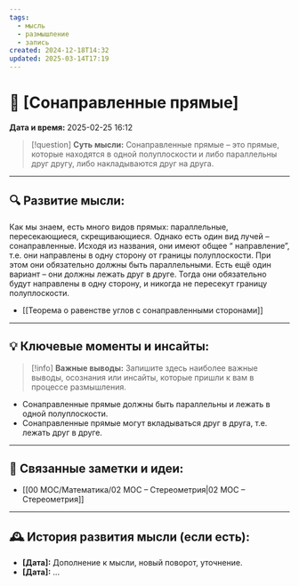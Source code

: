 ```yaml
---
tags:
  - мысль
  - размышление
  - запись
created: 2024-12-18T14:32
updated: 2025-03-14T17:19
---
```


# 💭  [Сонаправленные прямые]

**Дата и время:** 2025-02-25 16:12

> [!question] **Суть мысли:**
> Сонаправленные прямые – это прямые, которые находятся в одной полуплоскости и либо параллельны друг другу, либо накладываются друг на друга.

---

## 🔍 Развитие мысли:

Как мы знаем, есть много видов прямых: параллельные, пересекающиеся, скрещивающиеся. Однако есть один вид лучей – сонаправленные. Исходя из названия, они имеют общее “ направление”, т.е. они направлены в одну сторону от границы полуплоскости. При этом они обязательно должны быть параллельными. Есть ещё один вариант – они должны лежать друг в друге. Тогда они обязательно будут направлены в одну сторону, и никогда не пересекут границу полуплоскости. 

- [[Теорема о равенстве углов с сонаправленными сторонами]]

---

## 💡 Ключевые моменты и инсайты:

> [!info] **Важные выводы:**
> Запишите здесь наиболее важные выводы, осознания или инсайты, которые пришли к вам в процессе размышления.

- Сонаправленные прямые должны быть параллельны и лежать в одной полуплоскости.
- Сонаправленные прямые могут вкладываться друг в друга, т.е. лежать друг в друге.

---

## 🔄 Связанные заметки и идеи:

- [[00 MOC/Математика/02 МОС – Стереометрия|02 МОС – Стереометрия]]

---

## 🕰️ История развития мысли (если есть):

* **[Дата]:**  Дополнение к мысли, новый поворот, уточнение.
* **[Дата]:**  ...